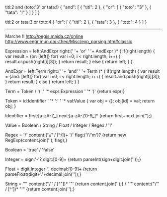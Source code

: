 titi:2 and (toto:'3' or tata:!)
{
   "and": [
      {
         "titi": 2
      },
      {
         "or": [
            {
               "toto": "3"
            },
            {
               "tata": "!"
            }
         ]
      }
   ]
}

titi:2 or tata:3 or toto:4
{
   "or": [
      {
         "titi": 2
      },
      {
         "tata": 3
      },
      {
         "toto": 4
      }
   ]
}

---------------------------------------------------------------------------------------------
Marche !!
http://pegjs.majda.cz/online
http://www.engr.mun.ca/~theo/Misc/exp_parsing.htm#classic

Expression =
  left:AndExpr right:(' '+ 'or' ' '+ AndExpr )*
  {
    if(right.length) {
      var result = {or: [left]}
      for( var i=0; i < right.length; i++) {
        result.or.push(right[i][3]);
      }
      return result;
    } else {
      return left;
    }
  }

AndExpr =
  left:Term right:(' '+ 'and' ' '+ Term )*
  {
    if(right.length) {
      var result = {and: [left]}
      for( var i=0; i < right.length; i++) {
        result.and.push(right[i][3]);
      }
      return result;
    } else {
      return left;
    }
  }

Term =
  Token
/
  '(' ' '* expr:Expression ' '* ')' 
  {return expr;}

Token =
  id:Identifier ' '* ':' ' '* val:Value 
  {
    var obj = {};
    obj[id] = val;
    return obj;
  }

Identifier = 
  first:[a-zA-Z_] next:[a-zA-Z0-9_]* 
  {return first+next.join('');}

Value =
  Boolean / String / Float / Integer / Regex / '!'

Regex = 
  '/' content:('\\/' / [^/])+ '/' flag:('i'/'m')? 
  {return new RegExp(content.join(''), flag);}

Boolean =
  'true' / 'false'

Integer =
  sign:'-'? digit:[0-9]+ 
  {return parseInt(sign+digit.join(''));}

Float =
  digit:Integer '.' decimal:[0-9]+ 
  {return parseFloat(digit+'.'+decimal.join(''));}

String = 
  '"' content:('\\"' / [^"])* '"' 
  {return content.join('');} 
/
  "'" content:("\\'" / [^'])* "'" 
  {return content.join('');}